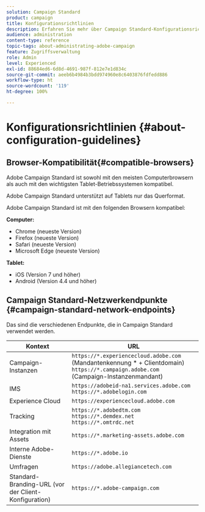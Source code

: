 ```yaml
---
solution: Campaign Standard
product: campaign
title: Konfigurationsrichtlinien
description: Erfahren Sie mehr über Campaign Standard-Konfigurationsrichtlinien.
audience: administration
content-type: reference
topic-tags: about-administrating-adobe-campaign
feature: Zugriffsverwaltung
role: Admin
level: Experienced
exl-id: 88684ed6-6d8d-4691-987f-812e7e1d834c
source-git-commit: aeeb6b4984b3bdd974960e8c6403876fdfedd886
workflow-type: ht
source-wordcount: '119'
ht-degree: 100%

---
```


# Konfigurationsrichtlinien {#about-configuration-guidelines}

## Browser-Kompatibilität{#compatible-browsers}

Adobe Campaign Standard ist sowohl mit den meisten Computerbrowsern als auch mit den wichtigsten Tablet-Betriebssystemen kompatibel.

Adobe Campaign Standard unterstützt auf Tablets nur das Querformat.

Adobe Campaign Standard ist mit den folgenden Browsern kompatibel:

**Computer:**

* Chrome (neueste Version)
* Firefox (neueste Version)
* Safari (neueste Version)
* Microsoft Edge (neueste Version)

**Tablet:**

* iOS (Version 7 und höher)
* Android (Version 4.4 und höher)

## Campaign Standard-Netzwerkendpunkte {#campaign-standard-network-endpoints}

Das sind die verschiedenen Endpunkte, die in Campaign Standard verwendet werden.

| Kontext | URL |
|--- |--- |
| Campaign-Instanzen | `https://*.experiencecloud.adobe.com` (Mandantenkennung * + Clientdomain)<br>`https://*.campaign.adobe.com` (Campaign-Instanzenmandant) |
| IMS | `https://adobeid-na1.services.adobe.com`<br>`https://*.adobelogin.com` |
| Experience Cloud | `https://experiencecloud.adobe.com` |
| Tracking | `https://*.adobedtm.com`<br>`https://*.demdex.net`<br>`https://*.omtrdc.net` |
| Integration mit Assets | `https://*.marketing-assets.adobe.com` |
| Interne Adobe-Dienste | `https://*.adobe.io` |
| Umfragen | `https://adobe.allegiancetech.com` |
| Standard-Branding-URL (vor der Client-Konfiguration) | `https://*.adobe-campaign.com` |
